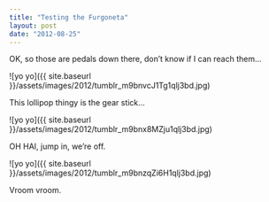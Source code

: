 ```yaml
---
title: "Testing the Furgoneta"
layout: post
date: "2012-08-25"
---
```


OK, so those are pedals down there, don’t know if I can reach them…

![yo yo]({{ site.baseurl }}/assets/images/2012/tumblr_m9bnvcJ1Tg1qlj3bd.jpg)

This lollipop thingy is the gear stick…

![yo yo]({{ site.baseurl }}/assets/images/2012/tumblr_m9bnx8MZju1qlj3bd.jpg)

OH HAI, jump in, we’re off.

![yo yo]({{ site.baseurl }}/assets/images/2012/tumblr_m9bnzqZi6H1qlj3bd.jpg)

Vroom vroom.
